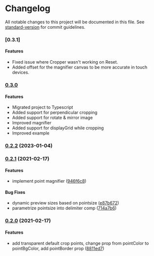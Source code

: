 # Changelog

All notable changes to this project will be documented in this file. See [standard-version](https://github.com/conventional-changelog/standard-version) for commit guidelines.

### [0.3.1]

#### Features

* Fixed issue where Cropper wasn't working on Reset.
* Added offset for the magnifier canvas to be more accurate in touch devices.

### [0.3.0](http://github.com/subho57/react-document-crop)

#### Features

* Migrated project to Typescript
* Added support for perpendicular cropping
* Added support for rotate & mirror image
* Improved magnifier
* Added support for displayGrid while cropping
* Improved example

### [0.2.2](https://github.com/giacomocerquone/react-perspective-cropper/compare/v0.2.1...v0.2.2) (2023-01-04)

### [0.2.1](https://github.com/giacomocerquone/react-perspective-cropper/compare/v0.2.0...v0.2.1) (2021-02-17)

#### Features

* implement point magnifier ([946f6c8](https://github.com/giacomocerquone/react-perspective-cropper/commit/946f6c8738bc9db146412ec3222f832419baf386))

#### Bug Fixes

* dynamic preview sizes based on pointsize ([e87b672](https://github.com/giacomocerquone/react-perspective-cropper/commit/e87b6729d438e169074d34c4bb321466a206445d))
* parametrize pointsize into delimiter comp ([714a7b6](https://github.com/giacomocerquone/react-perspective-cropper/commit/714a7b6265b1bd273bfc4a2d1f7932f3726c2a1a))

### [0.2.0](https://github.com/giacomocerquone/react-perspective-cropper/compare/v0.1.8...v0.2.0) (2021-02-17)

#### Features

* add transparent default crop points, change prop from pointColor to pointBgColor, add pointBorder prop ([8811ed7](https://github.com/giacomocerquone/react-perspective-cropper/commit/8811ed7f5b9cb3f1d33450633d5fd5540dc903c4))
